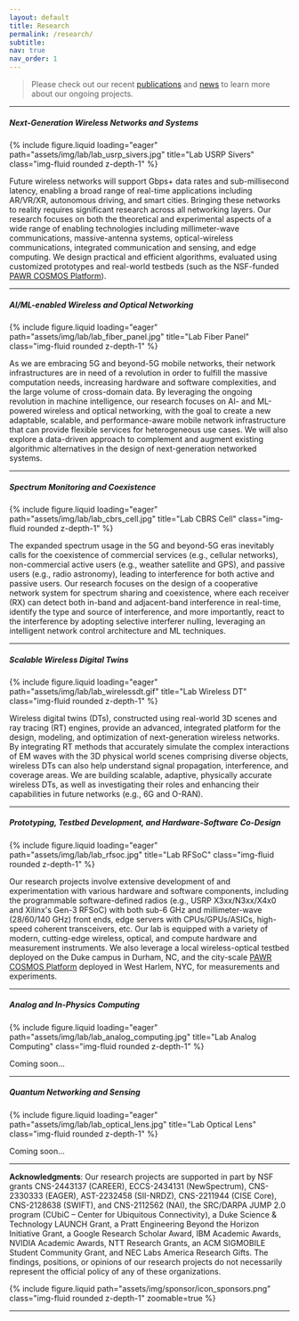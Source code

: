 ```yaml
---
layout: default
title: Research
permalink: /research/
subtitle:
nav: true
nav_order: 1
---
```


> Please check out our recent [publications](/publications/by-year) and [news](/news) to learn more about our ongoing projects.

---

##### **Next-Generation Wireless Networks and Systems**

<div class="row">
    <div class="col-sm-4">
        {% include figure.liquid loading="eager" path="assets/img/lab/lab_usrp_sivers.jpg" title="Lab USRP Sivers" class="img-fluid rounded z-depth-1" %}
    </div>
    <div class="col-sm-8">
        <p>
            Future wireless networks will support Gbps+ data rates and sub-millisecond latency, enabling a broad range of real-time applications including AR/VR/XR, autonomous driving, and smart cities. Bringing these networks to reality requires significant research across all networking layers. Our research focuses on both the theoretical and experimental aspects of a wide range of enabling technologies including millimeter-wave communications, massive-antenna systems, optical-wireless communications, integrated communication and sensing, and edge computing. We design practical and efficient algorithms, evaluated using customized prototypes and real-world testbeds (such as the NSF-funded <a href="https://cosmos-lab.org/">PAWR COSMOS Platform</a>).
        </p>
    </div>
</div>

---

##### **AI/ML-enabled Wireless and Optical Networking**

<div class="row">
    <div class="col-sm-4">
        {% include figure.liquid loading="eager" path="assets/img/lab/lab_fiber_panel.jpg" title="Lab Fiber Panel" class="img-fluid rounded z-depth-1" %}
    </div>
    <div class="col-sm-8">
        <p>
            As we are embracing 5G and beyond-5G mobile networks, their network infrastructures are in need of a revolution in order to fulfill the massive computation needs, increasing hardware and software complexities, and the large volume of cross-domain data. By leveraging the ongoing revolution in machine intelligence, our research focuses on AI- and ML-powered wireless and optical networking, with the goal to create a new adaptable, scalable, and performance-aware mobile network infrastructure that can provide flexible services for heterogeneous use cases. We will also explore a data-driven approach to complement and augment existing algorithmic alternatives in the design of next-generation networked systems.
        </p>
    </div>
</div>

---

##### **Spectrum Monitoring and Coexistence**

<div class="row">
    <div class="col-sm-4">
        {% include figure.liquid loading="eager" path="assets/img/lab/lab_cbrs_cell.jpg" title="Lab CBRS Cell" class="img-fluid rounded z-depth-1" %}
    </div>
    <div class="col-sm-8">
        <p>
            The expanded spectrum usage in the 5G and beyond-5G eras inevitably calls for the coexistence of commercial services (e.g., cellular networks), non-commercial active users (e.g., weather satellite and GPS), and passive users (e.g., radio astronomy), leading to interference for both active and passive users. Our research focuses on the design of a cooperative network system for spectrum sharing and coexistence, where each receiver (RX) can detect both in-band and adjacent-band interference in real-time, identify the type and source of interference, and more importantly, react to the interference by adopting selective interferer nulling, leveraging an intelligent network control architecture and ML techniques.
        </p>
    </div>
</div>

---

##### **Scalable Wireless Digital Twins**

<div class="row">
    <div class="col-sm-4">
        {% include figure.liquid loading="eager" path="assets/img/lab/lab_wirelessdt.gif" title="Lab Wireless DT" class="img-fluid rounded z-depth-1" %}
    </div>
    <div class="col-sm-8">
        <p>
            Wireless digital twins (DTs), constructed using real-world 3D scenes and ray tracing (RT) engines, provide an advanced, integrated platform for the design, modeling, and optimization of next-generation wireless networks. By integrating RT methods that accurately simulate the complex interactions of EM waves with the 3D physical world scenes comprising diverse objects, wireless DTs can also help understand signal propagation, interference, and coverage areas. We are building scalable, adaptive, physically accurate wireless DTs, as well as investigating their roles and enhancing their capabilities in future networks (e.g., 6G and O-RAN).
        </p>
    </div>
</div>

---

##### **Prototyping, Testbed Development, and Hardware-Software Co-Design**

<div class="row">
    <div class="col-sm-4">
        {% include figure.liquid loading="eager" path="assets/img/lab/lab_rfsoc.jpg" title="Lab RFSoC" class="img-fluid rounded z-depth-1" %}
    </div>
    <div class="col-sm-8">
        <p>
            Our research projects involve extensive development of and experimentation with various hardware and software components, including the programmable software-defined radios (e.g., USRP X3xx/N3xx/X4x0 and Xilinx's Gen-3 RFSoC) with both sub-6 GHz and millimeter-wave (28/60/140 GHz) front ends, edge servers with CPUs/GPUs/ASICs, high-speed coherent transceivers, etc. Our lab is equipped with a variety of modern, cutting-edge wireless, optical, and compute hardware and measurement instruments. We also leverage a local wireless-optical testbed deployed on the Duke campus in Durham, NC, and the city-scale <a href="https://cosmos-lab.org/">PAWR COSMOS Platform</a> deployed in West Harlem, NYC, for measurements and experiments.
        </p>
    </div>
</div>

---

##### **Analog and In-Physics Computing**

<div class="row">
    <div class="col-sm-4">
        {% include figure.liquid loading="eager" path="assets/img/lab/lab_analog_computing.jpg" title="Lab Analog Computing" class="img-fluid rounded z-depth-1" %}
    </div>
    <div class="col-sm-8">
        <p>
            Coming soon...
        </p>
    </div>
</div>

---

##### **Quantum Networking and Sensing**

<div class="row">
    <div class="col-sm-4">
        {% include figure.liquid loading="eager" path="assets/img/lab/lab_optical_lens.jpg" title="Lab Optical Lens" class="img-fluid rounded z-depth-1" %}
    </div>
    <div class="col-sm-8">
        <p>
            Coming soon...
        </p>
    </div>
</div>

---

**Acknowledgments**: Our research projects are supported in part by NSF grants CNS-2443137 (CAREER), ECCS-2434131 (NewSpectrum), CNS-2330333 (EAGER), AST-2232458 (SII-NRDZ), CNS-2211944 (CISE Core), CNS-2128638 (SWIFT), and CNS-2112562 (NAI), the SRC/DARPA JUMP 2.0 program (CUbiC – Center for Ubiquitous Connectivity), a Duke Science &amp; Technology LAUNCH Grant, a Pratt Engineering Beyond the Horizon Initiative Grant, a Google Research Scholar Award, IBM Academic Awards, NVIDIA Academic Awards, NTT Research Grants, an ACM SIGMOBILE Student Community Grant, and NEC Labs America Research Gifts. The findings, positions, or opinions of our research projects do not necessarily represent the official policy of any of these organizations.

<div class="row">
    <div class="col-sm">
        {% include figure.liquid path="assets/img/sponsor/icon_sponsors.png" class="img-fluid rounded z-depth-1" zoomable=true %}
    </div>
</div>

---
